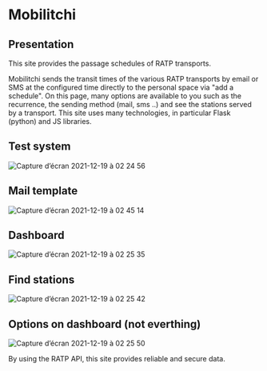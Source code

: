 # Mobilitchi

## Presentation

This site provides the passage schedules of RATP transports.


Mobilitchi sends the transit times of the various RATP transports by email or SMS at the configured time directly to the personal space via "add a schedule".
On this page, many options are available to you such as the recurrence, the sending method (mail, sms ..) and see the stations served by a transport. This site uses many technologies, in particular Flask (python) and JS libraries.


## Test system

![Capture d’écran 2021-12-19 à 02 24 56](https://user-images.githubusercontent.com/60844500/146660417-42c53229-8404-4fd0-aa63-4e27021b70f5.png)

## Mail template

![Capture d’écran 2021-12-19 à 02 45 14](https://user-images.githubusercontent.com/60844500/146660694-23c95114-f727-450c-8a08-1792edd44f1d.png)

## Dashboard

![Capture d’écran 2021-12-19 à 02 25 35](https://user-images.githubusercontent.com/60844500/146660438-74f48298-eddf-4b83-b3d1-54f6cc87275f.png)

## Find stations

![Capture d’écran 2021-12-19 à 02 25 42](https://user-images.githubusercontent.com/60844500/146660442-09745eaa-fbb5-4b66-9853-62971f83fa53.png)

## Options on dashboard (not everthing)

![Capture d’écran 2021-12-19 à 02 25 50](https://user-images.githubusercontent.com/60844500/146660454-a8294d55-df13-41c4-b904-fcb832c1effb.png)


By using the RATP API, this site provides reliable and secure data.
